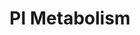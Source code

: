 ---
annotations:
- type: Pathway Ontology
  value: classic metabolic pathway
- type: Pathway Ontology
  value: lipid metabolic pathway
authors:
- ReactomeTeam
- Anwesha
- Ryanmiller
description: 'Phosphatidylinositol (PI), a membrane phospholipid, can be reversibly
  phosphorylated at the 3, 4, and 5 positions of the inositol ring to generate seven
  phosphoinositides: phosphatidylinositol 3-phosphate (PI3P), phosphatidylinositol
  4-phosphate (PI4P), phosphatidylinositol 5-phosphate (PI5P), phosphatidylinositol
  3,4-bisphosphate PI(3,4)P2, phosphatidylinositol 4,5-bisphosphate PI(4,5)P2, phosphatidylinositol
  3,5-bisphosphate PI(3,5)P2, and phosphatidylinositol 3,4,5-trisphosphate (PI(3,4,5)P3).
  These seven phosphoinositides, which are heterogeneously distributed within cells,
  can serve as signature components of different intracellular compartment membranes
  and so help to mediate specificity of membrane interactions. Phosphoinositide levels
  are tightly regulated spatially and temporally by the action of various kinases
  and phosphatases whilst PI(4,5)P2 is also a substrate for phospholipase C. The differential
  localisation of each of these enzymes on specific compartment membranes ensures
  maintenance of the heterogeneous distribution of phosphoinositides despite the continuous
  membrane flow from one compartment to another.<br><br>PI is primarily synthesised
  in the endoplasmic reticulum from where the phospholipid is exported to other compartments
  via membrane traffic or via cytosolic phospholipid transfer proteins. Phosphorylation
  of PI to PI4P primarily occurs in the Golgi, where PI4P plays an important role
  in the biogenesis of transport vesicles such as the secretory vesicle involved in
  its transport to the plasma membrane. At this place, PI4P has a major function acting
  as a precursor of PI(4,5)P2, which is located predominantly at this membrane. PI(4,5)P2
  binds and regulates a wide range of proteins that function on the cell surface and
  serves as a precursor for second messengers. Additionally, it helps define this
  membrane as a target for secretory vesicles, functions as a coreceptor in endocytic
  processes, and functions as a cofactor for actin nucleation.<br><br>At the plasma
  membrane, PI(4,5)P2 is further phosphorylated to PI(3,4,5)P3, another phosphoinositide
  with important signalling functions including stimulating cell survival and proliferation.
  The inositol 3-phosphatase, phosphatase and tensin homolog (PTEN) regenerates PI(4,5)P2,
  while the 5-phosphatases convert PI(3,4,5)P3 into the phosphoinositide, PI(3,4)P2,
  propagating the signal initiated by PI(3,4,5)P3. PI(3,4)P2 is further dephosphorylated
  in the endocytic pathway by inositol 4-phosphatases to PI3P, the signature phosphoinositide
  of the early endosomal compartment and a ligand for numerous endosomal proteins.
  However, the bulk of PI3P is generated directly in the endosomes by phosphorylation
  of PI. The subsequent endosomal phosphorylation of PI3P to PI(3,5)P2 is believed
  to generate docking sites for recruitment of cytosolic factors responsible for the
  control of outgoing traffic from the endosomes. The main localisation and function
  of the low abundance phosphoinositide PI5P, that can be generated by several pathways,
  remains to be determined (Krauss & Haucke 2007, Leventis & Grinstein 2010, Roth
  2004, Gees et al. 2010, De Matteis & Godi 2004, van Meer et al. 2008, Vicinanza
  et al. 2008, Lemmon 2008, Kutaleladze 2010, Robinson & Dixon 2006, Blero et al.
  2007, Liu & Bankaitis 2010, McCrea & De Camilli 2009, Vicinanza et al. 2008, Di
  Paolo & De Camilli, 2006).  View original pathway at [http://www.reactome.org/PathwayBrowser/#DIAGRAM=1483255
  Reactome].'
last-edited: 2021-01-25
organisms:
- Homo sapiens
redirect_from:
- /index.php/Pathway:WP2747
- /instance/WP2747
schema-jsonld:
- '@context': https://schema.org/
  '@id': https://wikipathways.github.io/pathways/WP2747.html
  '@type': Dataset
  creator:
    '@type': Organization
    name: WikiPathways
  description: 'Phosphatidylinositol (PI), a membrane phospholipid, can be reversibly
    phosphorylated at the 3, 4, and 5 positions of the inositol ring to generate seven
    phosphoinositides: phosphatidylinositol 3-phosphate (PI3P), phosphatidylinositol
    4-phosphate (PI4P), phosphatidylinositol 5-phosphate (PI5P), phosphatidylinositol
    3,4-bisphosphate PI(3,4)P2, phosphatidylinositol 4,5-bisphosphate PI(4,5)P2, phosphatidylinositol
    3,5-bisphosphate PI(3,5)P2, and phosphatidylinositol 3,4,5-trisphosphate (PI(3,4,5)P3).
    These seven phosphoinositides, which are heterogeneously distributed within cells,
    can serve as signature components of different intracellular compartment membranes
    and so help to mediate specificity of membrane interactions. Phosphoinositide
    levels are tightly regulated spatially and temporally by the action of various
    kinases and phosphatases whilst PI(4,5)P2 is also a substrate for phospholipase
    C. The differential localisation of each of these enzymes on specific compartment
    membranes ensures maintenance of the heterogeneous distribution of phosphoinositides
    despite the continuous membrane flow from one compartment to another.<br><br>PI
    is primarily synthesised in the endoplasmic reticulum from where the phospholipid
    is exported to other compartments via membrane traffic or via cytosolic phospholipid
    transfer proteins. Phosphorylation of PI to PI4P primarily occurs in the Golgi,
    where PI4P plays an important role in the biogenesis of transport vesicles such
    as the secretory vesicle involved in its transport to the plasma membrane. At
    this place, PI4P has a major function acting as a precursor of PI(4,5)P2, which
    is located predominantly at this membrane. PI(4,5)P2 binds and regulates a wide
    range of proteins that function on the cell surface and serves as a precursor
    for second messengers. Additionally, it helps define this membrane as a target
    for secretory vesicles, functions as a coreceptor in endocytic processes, and
    functions as a cofactor for actin nucleation.<br><br>At the plasma membrane, PI(4,5)P2
    is further phosphorylated to PI(3,4,5)P3, another phosphoinositide with important
    signalling functions including stimulating cell survival and proliferation. The
    inositol 3-phosphatase, phosphatase and tensin homolog (PTEN) regenerates PI(4,5)P2,
    while the 5-phosphatases convert PI(3,4,5)P3 into the phosphoinositide, PI(3,4)P2,
    propagating the signal initiated by PI(3,4,5)P3. PI(3,4)P2 is further dephosphorylated
    in the endocytic pathway by inositol 4-phosphatases to PI3P, the signature phosphoinositide
    of the early endosomal compartment and a ligand for numerous endosomal proteins.
    However, the bulk of PI3P is generated directly in the endosomes by phosphorylation
    of PI. The subsequent endosomal phosphorylation of PI3P to PI(3,5)P2 is believed
    to generate docking sites for recruitment of cytosolic factors responsible for
    the control of outgoing traffic from the endosomes. The main localisation and
    function of the low abundance phosphoinositide PI5P, that can be generated by
    several pathways, remains to be determined (Krauss & Haucke 2007, Leventis & Grinstein
    2010, Roth 2004, Gees et al. 2010, De Matteis & Godi 2004, van Meer et al. 2008,
    Vicinanza et al. 2008, Lemmon 2008, Kutaleladze 2010, Robinson & Dixon 2006, Blero
    et al. 2007, Liu & Bankaitis 2010, McCrea & De Camilli 2009, Vicinanza et al.
    2008, Di Paolo & De Camilli, 2006).  View original pathway at [http://www.reactome.org/PathwayBrowser/#DIAGRAM=1483255
    Reactome].'
  keywords:
  - PIK3(2)
  - MTMR7:MTMR9
  - BMX
  - 'MTMR12 '
  - 'PI4KB '
  - 'Ca2+ '
  - 'PIK3C3 '
  - 'PIK3CA '
  - PC:PITPNB
  - 'SYNJ1 '
  - 'ARF1 '
  - SYNJs,OCRL
  - 'MTMR1 '
  - MAG
  - PIKFYVE:VAC14:FIG4
  - 'PIP5K1C '
  - Activity through
  - TNFAIP8 proteins
  - 'PI3P '
  - lysophosphatidylcholine
  - 'INPP4A '
  - EPH-Ephrin signaling
  - 'PIK3CB '
  - 'INPP4B '
  - 'MTMR6 '
  - PTPN13:PLEKHA1,2
  - 'INPP5J '
  - MTMR8
  - GDE1
  - 'TPTE '
  - PI4KB
  - 'PI(3,4,5)P3 '
  - MTMR2:MTMR12
  - 'PI4P '
  - 'INPP5(1) '
  - MTMR7
  - 'PIK3R3 '
  - 'PI4K2A '
  - GDPD1
  - MTMR10
  - G3P
  - RUFY1
  - PI:PITPNB
  - 'PTPN13 '
  - 'Mg2+ '
  - 'MTMR9 '
  - INPP4A/B
  - SBF2 homodimer
  - PNPLA6
  - 'PLEKHA6 '
  - 'TNFAIP8 '
  - INPP5(2)
  - 'PI(3,4)P2 '
  - PI
  - MTM1:MTMR12
  - ATP
  - 'PIKFYVE '
  - 'VAC14 '
  - 'PLEKHA3 '
  - 'TNFAIP8L2 '
  - GPCho
  - 'PIK3CD '
  - p-Y281,292-RUFY1:PI3P
  - 'PLEKHA8 '
  - RAB5A:GTP
  - 'MTMR3 '
  - ARF1/3:GTP:PI4KB
  - GroPIns
  - 'OCRL '
  - 'SYNJ2 '
  - 'INPP5K '
  - 'PI4K2B '
  - PIK3C(1)
  - PTEN
  - MTMR2 homodimer
  - 'PC '
  - LysoPtdCho
  - 'PLEKHA5 '
  - PI3P
  - PI5P
  - Regulation of TP53
  - 'RAB14 '
  - RAB4A:GTP
  - 'PIP4K2C '
  - 'SBF2 '
  - 'PIK3C2A '
  - MTMR2:SBF2 Tetramer
  - p-Y281,292-RUFY1:p-Y281,292-RUFY1:RAB4A:GTP:RAB5:GTP:RAB14:GTP
  - signaling
  - 'MTMR10 '
  - 'FIG4 '
  - 'MTMR14 '
  - PIP5K1A-C
  - MTM1,MTMR1,MTMR3,MTMR6,MTMR14,SYNJ1,SYNJ2
  - PC
  - SACM1L
  - MTMR12
  - ChoP
  - MTM1,MTMR2,MTMR4
  - 'PIK3R2 '
  - MTMR2:MTMR10
  - PI4P
  - PLEKHA4,(5,6):PI3P
  - LCFA(-)
  - 'TPTE2 '
  - 'INPP5D '
  - 'ARF3 '
  - PTPN13:PLEKHA1,2:PIP2
  - PIP4K2/5K1
  - MTMR6:MTMR9
  - 'p-Y281,292-RUFY1 '
  - PIP4K2 dimers
  - 'PIP5K1A '
  - RAB14:GTP
  - 'GTP '
  - MTMR2:SBF1
  - TMEM55B
  - ARF1:PLEKHA3,8:PI4P
  - 'INPP5E '
  - INPP5F
  - H2O
  - 'PIK3R4 '
  - PNPLA7
  - 'PIP5K1B '
  - 'RAB5A '
  - OCRL/INPP5E
  - Ins
  - MTMR2
  - 'Mn2+ '
  - ARF1/3:GTP
  - GDPD3
  - 'PLEKHA1 '
  - 'PI4KA '
  - 'MTMR4 '
  - PIK3C2A/G
  - p-Y281,292-RUFY1
  - SYNJ/INPP5(1)
  - 'TNFAIP8L1 '
  - 'PIK3R6 '
  - MTM1,MTMR2,MTMR4,MTMR7
  - PIK3C2A:Ca2+/Mg2+
  - 'PIK3R5 '
  - 'PIK3CG '
  - 'PLEKHA2 '
  - 'RAB4A '
  - PI(3,4)P2
  - 'PIK3C2G '
  - 'SBF1 '
  - MTMR6:MTMR9,MTMR8:MTMR9
  - 'PIK3R1 '
  - PI(3,4)P2,
  - 'MTM1 '
  - PI4K2A/2B
  - TPTE2-like proteins
  - SBF1
  - PIK3C2A/3
  - 'MTMR7 '
  - 'PI(3,5)P2 '
  - ADP
  - 'PITPNB '
  - MTMR9
  - PI4KA/2A/2B
  - MTMR8:MTMR9
  - 'PLEKHA4 '
  - 'PIP4K2B '
  - 'INPPL1 '
  - PLEKHA3,8
  - 'MTMR2 '
  - 'PI '
  - MTMR6
  - PI(4,5)P2,
  - MTM1
  - 'PIK3C2B '
  - 'TNFAIP8L3 '
  - ARF1
  - Cho
  - 'PI(4,5)P2 '
  - GDPD5
  - PIP3 activates AKT
  - PIP5K1A/B
  - PI(3,4,5)P3
  - PI(4,5)P2
  - ENPP6
  - PI(3,5)P2
  - Pi
  - Acetylation
  - PLEKHA4,(5,6)
  - 'MTMR8 '
  - 'PI5P '
  - 'PIP4K2A '
  - TCR signaling
  - PI5P, PI3P,
  - PI4KA/2B
  license: CC0
  name: PI Metabolism
seo: CreativeWork
title: PI Metabolism
wpid: WP2747
---